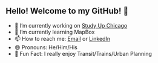 ## Hello! Welcome to my GitHub! 👋

- 🔭 I’m currently working on [Study Up Chicago](https://github.com/cc0ffee/study-up-chicago)
- 🌱 I’m currently learning MapBox
- 📫 How to reach me: [Email](mailto:spencerblackwell02@gmail.com) or [LinkedIn](https://www.linkedin.com/in/spencer-blackwell-bb64b5219/)
- 😄 Pronouns: He/Him/His
- 🚄 Fun Fact: I really enjoy Transit/Trains/Urban Planning
<!--
**smblackwll/smblackwll** is a ✨ _special_ ✨ repository because its `README.md` (this file) appears on your GitHub profile.

Here are some ideas to get you started:


- 👯 I’m looking to collaborate on ...
- 🤔 I’m looking for help with ...
- 💬 Ask me about ...
- 📫 How to reach me: ...
- 😄 Pronouns: ...
- ⚡ Fun fact: ...
-->
